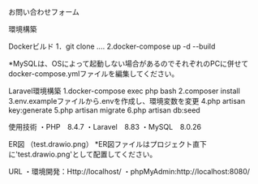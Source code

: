 お問い合わせフォーム

環境構築

Dockerビルド
1．git clone ....
2.docker-compose up -d --build

*MySQLは、OSによって起動しない場合があるのでそれぞれのPCに併せてdocker-compose.ymlファイルを編集してください。

Laravel環境構築
1.docker-compose exec php bash
2.composer install
3.env.exampleファイルから.envを作成し、環境変数を変更
4.php artisan key:generate
5.php artisan migrate
6.php artisan db:seed

使用技術
・PHP　8.4.7
・Laravel　8.83
・MySQL　8.0.26

ER図
（test.drawio.png）
*ER図ファイルはプロジェクト直下に'test.drawio.png'として配置してください。

URL
・環境開発：Http://localhost/
・phpMyAdmin:http://localhost:8080/

